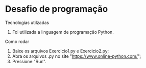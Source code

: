 # Desafio de programação

Tecnologias utilzadas
1. Foi utilizada a linguagem de programação Python.

Como rodar
1. Baixe os arquivos Exercicio1.py e Exercicio2.py;
2. Abra os arquivos .py no site "https://www.online-python.com/";
3. Pressione "Run".
